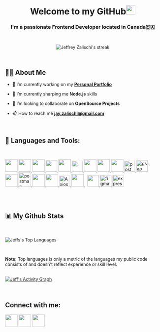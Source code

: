 <!-- <a href="#"><img width="100%" height="auto" src="https://c.tenor.com/O7nVONlLsUQAAAAC/jeff-channing-tatum.gif" height="175px"/></a> -->

<h1 align="center">Welcome to my GitHub<img src="https://raw.githubusercontent.com/MartinHeinz/MartinHeinz/master/wave.gif" width="30px"></h1>
<h3 align="center">

I'm a passionate Frontend Developer located in Canada:canada:

</h3>

<br/>
<p align="center">
    <a>
        <img title="🔥 Get streak stats for your profile at git.io/streak-stats" alt="Jeffrey Zalischi's streak" src="https://github-readme-streak-stats.herokuapp.com/?user=jffry93&theme=black-ice&hide_border=true&stroke=0000&background=060A0CD0"/>
    </a>
</p>
<br/>

## 🙋‍♂️ About Me

- 🔭 I’m currently working on my **[Personal Portfolio](https://jffry93.github.io/react-portfolio/#/)**

- 🌱 I’m currently sharping me **Node.js** skills

- 👯 I’m looking to collaborate on **OpenSource Projects**

- 📫 How to reach me **jay.zalischi@gmail.com**

<!-- - ⚡ Fun fact **I love learning new skills** -->

<!-- - 👨‍💻 All of my projects are available at **[My Portfolio](https://subhamraoniar.com)** -->

<br/>

## 🚀 Languages and Tools:

<br/>
<p align="left"> 
    <!-- <a href="https://www.java.com" target="_blank"> <img src="https://img.icons8.com/color/48/000000/java-coffee-cup-logo.png"/> </a> -->
    <a href="https://www.markdownguide.org target="_blank"> <img width="40px" src="https://img.icons8.com/officel/344/markdown.png"/> </a> 
    <a href="https://www.w3.org/html/" target="_blank"> <img width="40px" src="https://img.icons8.com/color/48/000000/html-5.png"/> </a> 
    <a href="https://www.w3schools.com/css/" target="_blank"> <img width="40px" src="https://img.icons8.com/color/48/000000/css3.png"/> </a> 
        <a href="https://sass-lang.com/documentation/syntax" target="_blank"> <img width="37px" height= '37px' src="https://sass-lang.com/assets/img/logos/logo-b6e1ef6e.svg"/> </a> 
    <a href="https://developer.mozilla.org/en-US/docs/Web/JavaScript" target="_blank"> <img width="40px"src="https://img.icons8.com/color/48/000000/javascript.png"/> </a> 
    <a href="https://jquery.com" target="_blank"> <img width="35px" height='35px' src="https://img.icons8.com/external-tal-revivo-shadow-tal-revivo/344/external-jquery-is-a-javascript-library-designed-to-simplify-html-logo-shadow-tal-revivo.png"/> </a> 
    <a href="https://reactjs.org/" target="_blank"> <img width="40px" src="https://img.icons8.com/color/48/000000/react-native.png"/> </a>
    <a href="https://redux.js.org" target="_blank"> <img width="40px" src="https://img.icons8.com/color/48/000000/redux.png"/> </a>
    <a href="https://reactrouter.com" target="_blank"> <img height='40px'src="https://cdn.freebiesupply.com/logos/thumbs/2x/react-router-logo.png"/> </a>
    <a href="https://www.framer.com/motion/" target="_blank"> <img width="35px" height='35px' src="https://user-images.githubusercontent.com/38039349/60953119-d3c6f300-a2fc-11e9-9596-4978e5d52180.png" alt="postman" width="45" height="45"/> </a> 
    <a href="https://greensock.com/products/" target="_blank"> <img width="37px" height='37px'src="https://cpwebassets.codepen.io/assets/packs/greensock-logo-9db91ff4c4a50faa1690d4f3d7ffca6e.png" alt="gsap" width="45" height="45"/> </a> 
    <a href="https://getbootstrap.com" target="_blank"> <img width="40px" src="https://img.icons8.com/color/48/000000/bootstrap.png"/> </a> 
    <a href="https://tailwindcss.com" target="_blank"> <img width="40px" src="https://tailwindcss.com/_next/static/media/tailwindcss-mark.79614a5f61617ba49a0891494521226b.svg" alt="postman" width="45" height="45"/> </a> 
    <a href="https://jestjs.io" target="_blank"> <img width="40px"src="https://img.icons8.com/external-tal-revivo-color-tal-revivo/344/external-jest-can-collect-code-coverage-information-from-entire-projects-logo-color-tal-revivo.png"/> </a> 
    <a href="https://jestjs.io" target="_blank"> <img width="40px"src="https://s4-recruiting.cdn.greenhouse.io/external_greenhouse_job_boards/logos/400/113/000/original/Cypress.io_Round_Logo.png?1618514359"/> </a> 
    <a href="https://axios-http.com" target="_blank"> <img width="35px" height='35px' src="https://user-images.githubusercontent.com/8939680/57233882-20344080-6fe5-11e9-9086-d20a955bed59.png" alt="Axios" width="48" height="48"/> </a> 
    <a style="padding-right:8px;" href="https://www.npmjs.com/" target="_blank"> <img  width="40px" src="https://img.icons8.com/color/344/npm.png"/> </a>
    <!-- <a style="padding-right:8px;" href="https://nodejs.org" target="_blank"> <img width="40px" src="https://img.icons8.com/color/48/000000/nodejs.png"/> </a> 
    <a href="https://firebase.google.com/" target="_blank"> <img src="https://img.icons8.com/color/48/000000/firebase.png"/> </a> 
    <a href="https://mui.com" target="_blank"> <img height="40px" width="40px" src="https://img.icons8.com/color/344/material-ui.png"/> </a>  
    <a href="https://nextjs.org" target="_blank"> <img height="40px" width="40px" src="https://qph.fs.quoracdn.net/main-qimg-744f96b18fb3ef81b05512d78b679e25"/> </a>    -->
    <a href="https://git-scm.com/" target="_blank"> <img width="37px" height='37px' src="https://img.icons8.com/color/48/000000/git.png"/> </a> 
    <a href="https://www.figma.com/" target="_blank"> <img width="37px" height='37px' src="https://img.icons8.com/color/344/figma--v1.png" alt="figma" width="48" height="48"/> </a> 
    <a href="https://www.adobe.com/ca/creativecloud/business/teams.html?sdid=KKQWX&mv=search&ef_id=Cj0KCQiAraSPBhDuARIsAM3Js4oa_6quAWB6b0z7m5ITJG7fGPz87HVOhybrLcQcvteeGOQu3BhcI9AaAmkbEALw_wcB:G:s&s_kwcid=AL!3085!3!495846071701!e!!g!!adobe!12231505439!122943076691&gclid=Cj0KCQiAraSPBhDuARIsAM3Js4oa_6quAWB6b0z7m5ITJG7fGPz87HVOhybrLcQcvteeGOQu3BhcI9AaAmkbEALw_wcB" target="_blank"> <img width="37px" height='37px' src="https://img.icons8.com/external-justicon-flat-justicon/344/external-adobe-social-media-justicon-flat-justicon.png" alt="express" width="40" height="40"/> </a>
</p>

<!-- [![React Badge](https://img.shields.io/badge/-React-61DBFB?style=for-the-badge&labelColor=black&logo=react&logoColor=61DBFB)](#)  [![Javascript Badge](https://img.shields.io/badge/-Javascript-F0DB4F?style=for-the-badge&labelColor=black&logo=javascript&logoColor=F0DB4F)](#) [![Typescript Badge](https://img.shields.io/badge/-Typescript-007acc?style=for-the-badge&labelColor=black&logo=typescript&logoColor=007acc)](#) [![Nodejs Badge](https://img.shields.io/badge/-Nodejs-3C873A?style=for-the-badge&labelColor=black&logo=node.js&logoColor=3C873A)](#) [![GraphQL Badge](https://img.shields.io/badge/-GraphQl-e535ab?style=for-the-badge&labelColor=black&logo=node.js&logoColor=e535ab)](#) -->
<br/>
<br/>

## 📊 My Github Stats

  <!-- <a ><img alt="Jeff's Github Stats" src="https://github-readme-stats.vercel.app/api?username=jffry93&show_icons=true&count_private=true&theme=react&hide_border=true&bg_color=0D1117" /></a> -->

  <br/>

<a ><img alt="Jeffs's Top Languages" src="https://github-readme-stats.vercel.app/api/top-langs/?username=jffry93&langs_count=8&count_private=true&layout=compact&theme=react&hide_border=true&bg_color=0D1117" /></a>

  <br/>

<b>Note:</b> Top languages is only a metric of the languages my public code consists of and doesn't reflect experience or skill level.

<br/>
<a href="https://github.com/jffry93/github-readme-activity-graph"><img alt="Jeff's Activity Graph" src="https://activity-graph.herokuapp.com/graph?username=jffry93&bg_color=0D1117&color=5BCDEC&line=5BCDEC&point=FFFFFF&hide_border=true" /></a>
<br/>

<br/>
<br/>

## Connect with me:

<p align="left">

<a href = "https://www.linkedin.com/in/jffry93/"><img width="40px" height='40px' src="https://img.icons8.com/color/344/linkedin-2--v1.png"/></a>
<a href = "https://my.indeed.com/p/jeffreyz-n48gpy7"><img width="40px" height='40px' src="https://spirerecoverysolutions.com/wp-content/uploads/2020/04/Home-Icon-indeed-v2-300x300-1.png"/></a>
<a href = "mailto:jay.zalischi@gmail.com"><img width="40px" height='40px' src="https://img.icons8.com/color/344/gmail-new.png"/></a>

</p>

<br/>
<br/>

<!-- ## ❤ Views and Followers

<a href="https://github.com/Meghna-DAS/github-profile-views-counter">
    <img src="https://komarev.com/ghpvc/?username=jffry93">
</a>
<a href="https://github.com/jffry93?tab=followers"><img src="https://img.shields.io/github/followers/jffry93?label=Followers&style=social" alt="GitHub Badge"></a> -->
